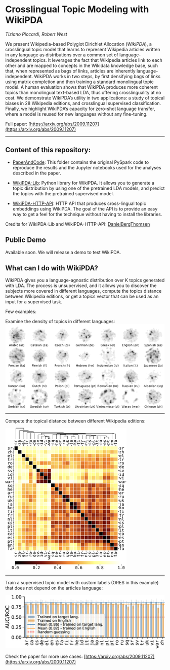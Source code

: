 # Crosslingual Topic Modeling with WikiPDA

_Tiziano Piccardi, Robert West_

We present Wikipedia-based Polyglot Dirichlet Allocation (_WikiPDA_), a crosslingual topic model that learns to represent Wikipedia articles written in any language as distributions over a common set of language-independent topics. It leverages the fact that Wikipedia articles link to each other and are mapped to concepts in the Wikidata knowledge base, such that, when represented as bags of links, articles are inherently language-independent. WikiPDA works in two steps, by first densifying bags of links using matrix completion and then training a standard monolingual topic model. A human evaluation shows that WikiPDA produces more coherent topics than monolingual text-based LDA, thus offering crosslinguality at no cost. We demonstrate WikiPDA’s utility in two applications: a study of topical biases in 28 Wikipedia editions, and crosslingual supervised classification. Finally, we highlight WikiPDA’s capacity for zero-shot language transfer, where a model is reused for new languages without any fine-tuning.

Full paper: [https://arxiv.org/abs/2009.11207](https://arxiv.org/abs/2009.11207)

<hr>

## Content of this repository:


* [PaperAndCode](PaperAndCode): This folder contains the original PySpark code to reproduce the results and the Jupyter notebooks used for the analyses described in the paper.

* [WikiPDA-Lib](WikiPDA-Lib): Python library for WikiPDA. It allows you  to generate a topic distribution by using one of the pretrained LDA models, and predict the topics with the pretrained supervised model.

* [WikiPDA-HTTP-API](WikiPDA-HTTP-API): HTTP API that produces cross-lingual topic embeddings using WikiPDA. The goal of the API is to provide an easy way to get a feel for the technique without having to install the libraries. 

Credits for WikiPDA-Lib and WikiPDA-HTTP-API: [DanielBergThomsen](https://github.com/DanielBergThomsen)

## Public Demo

Available soon. We will release a demo to test WikiPDA.

## What can I do with WikiPDA?

WikiPDA gives you a language-agnostic distribution over K topics generated with LDA. The process is unsupervised, and it allows you to discover the subjects more covered in different languages, compute the topics distance between Wikipedia editions, or get a topics vector that can be used as an input for a supervised task.

Few examples:

Examine the density of topics in different languages:
![Topics Density](images/topics_density.png)

<hr/>

Compute the topical distance between different Wikipedia editions:

![Languages distances](images/langs_distance.png)

<hr/>

Train a supervised topic model with custom labels (ORES in this example) that does not depend on the articles language:

![Supervised Learning](images/supervised_learning_ORES.png)

Check the paper for more use cases: [https://arxiv.org/abs/2009.11207](https://arxiv.org/abs/2009.11207)